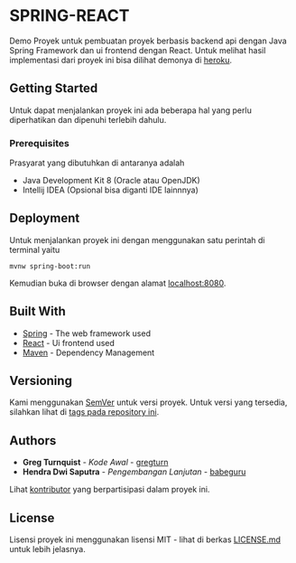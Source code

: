 # SPRING-REACT

Demo Proyek untuk pembuatan proyek berbasis backend api dengan Java Spring Framework dan ui frontend dengan React.
Untuk melihat hasil implementasi dari proyek ini bisa dilihat demonya di [heroku](https://springreact.herokuapp.com/).


## Getting Started

Untuk dapat menjalankan proyek ini ada beberapa hal yang perlu diperhatikan dan dipenuhi terlebih dahulu.


### Prerequisites

Prasyarat yang dibutuhkan di antaranya adalah
* Java Development Kit 8 (Oracle atau OpenJDK)
* Intellij IDEA (Opsional bisa diganti IDE lainnnya)


## Deployment

Untuk menjalankan proyek ini dengan menggunakan satu perintah di terminal yaitu
```
mvnw spring-boot:run
```
Kemudian buka di browser dengan alamat [localhost:8080](localhost:8080).


## Built With

* [Spring](https://spring.io/) - The web framework used
* [React](https://http://reactjs.org/) - Ui frontend used
* [Maven](https://maven.apache.org/) - Dependency Management


## Versioning

Kami menggunakan [SemVer](http://semver.org/) untuk versi proyek. Untuk versi yang tersedia, silahkan lihat di [tags pada repository ini](https://github.com/babeguru/spring-react/tags). 


## Authors

* **Greg Turnquist** - *Kode Awal* - [gregturn](https://github.com/gregturn)
* **Hendra Dwi Saputra** - *Pengembangan Lanjutan* - [babeguru](https://github.com/babeguru)

Lihat [kontributor](https://github.com/babeguru/spring-react/contributors) yang berpartisipasi dalam proyek ini.


## License

Lisensi proyek ini menggunakan lisensi MIT - lihat di berkas [LICENSE.md](LICENSE.md) untuk lebih jelasnya.

